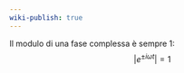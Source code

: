 ```yaml
---
wiki-publish: true
---
```

Il modulo di una fase complessa è sempre 1:
$$\lvert e^{\pm i\omega t} \rvert =1$$
